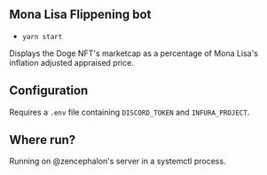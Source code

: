 ## Mona Lisa Flippening bot

- `yarn start`

Displays the Doge NFT's marketcap as a percentage of Mona Lisa's inflation adjusted appraised price.

## Configuration

Requires a `.env` file containing `DISCORD_TOKEN` and `INFURA_PROJECT`.

## Where run?

Running on @zencephalon's server in a systemctl process.

